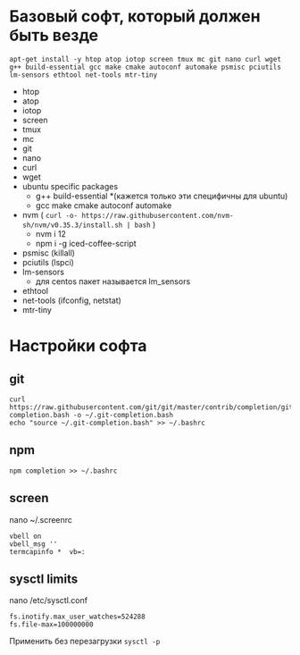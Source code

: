 # Базовый софт, который должен быть везде

    apt-get install -y htop atop iotop screen tmux mc git nano curl wget g++ build-essential gcc make cmake autoconf automake psmisc pciutils lm-sensors ethtool net-tools mtr-tiny

 * htop
 * atop
 * iotop
 * screen
 * tmux
 * mc
 * git
 * nano
 * curl
 * wget
 * ubuntu specific packages
   * g++ build-essential *(кажется только эти специфичны для ubuntu)
   * gcc make cmake autoconf automake
 * nvm ( `curl -o- https://raw.githubusercontent.com/nvm-sh/nvm/v0.35.3/install.sh | bash` )
   * nvm i 12
   * npm i -g iced-coffee-script
 * psmisc (killall)
 * pciutils (lspci)
 * lm-sensors
   * для centos пакет называется lm_sensors
 * ethtool
 * net-tools (ifconfig, netstat)
 * mtr-tiny

# Настройки софта
## git

    curl https://raw.githubusercontent.com/git/git/master/contrib/completion/git-completion.bash -o ~/.git-completion.bash
    echo "source ~/.git-completion.bash" >> ~/.bashrc

## npm

    npm completion >> ~/.bashrc

## screen
nano ~/.screenrc

    vbell on
    vbell_msg ''
    termcapinfo *  vb=:

## sysctl limits

nano /etc/sysctl.conf
    
    fs.inotify.max_user_watches=524288
    fs.file-max=100000000

Применить без перезагрузки `sysctl -p`
